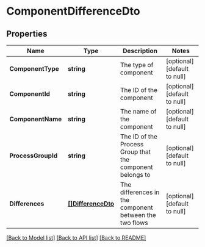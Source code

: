 # ComponentDifferenceDto

## Properties
Name | Type | Description | Notes
------------ | ------------- | ------------- | -------------
**ComponentType** | **string** | The type of component | [optional] [default to null]
**ComponentId** | **string** | The ID of the component | [optional] [default to null]
**ComponentName** | **string** | The name of the component | [optional] [default to null]
**ProcessGroupId** | **string** | The ID of the Process Group that the component belongs to | [optional] [default to null]
**Differences** | [**[]DifferenceDto**](DifferenceDTO.md) | The differences in the component between the two flows | [optional] [default to null]

[[Back to Model list]](../README.md#documentation-for-models) [[Back to API list]](../README.md#documentation-for-api-endpoints) [[Back to README]](../README.md)

